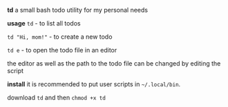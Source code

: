 **td**
a small bash todo utility for my personal needs

**usage**
`td` - to list all todos

`td "Hi, mom!"` - to create a new todo

`td e` - to open the todo file in an editor


the editor as well as the path to the todo file can be changed by editing the script

**install**
it is recommended to put user scripts in `~/.local/bin`.

download `td` and then `chmod +x td`
